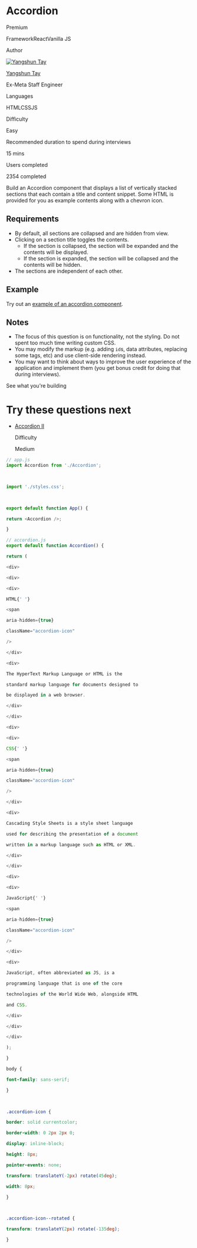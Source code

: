 # Accordion

Premium

FrameworkReactVanilla JS

Author

[![Yangshun Tay](https://www.greatfrontend.com/img/team/yangshun.jpg)](https://www.linkedin.com/in/yangshun)

[Yangshun Tay](https://www.linkedin.com/in/yangshun)[](https://www.linkedin.com/in/yangshun)

Ex-Meta Staff Engineer

Languages

HTMLCSSJS

Difficulty

Easy

Recommended duration to spend during interviews

15 mins

Users completed

2354 completed

Build an Accordion component that displays a list of vertically stacked sections that each contain a title and content snippet. Some HTML is provided for you as example contents along with a chevron icon.

## Requirements

- By default, all sections are collapsed and are hidden from view.
- Clicking on a section title toggles the contents.
    - If the section is collapsed, the section will be expanded and the contents will be displayed.
    - If the section is expanded, the section will be collapsed and the contents will be hidden.
- The sections are independent of each other.

## Example

Try out an [example of an accordion component](https://www.w3.org/WAI/ARIA/apg/example-index/accordion/accordion.html).

## Notes

- The focus of this question is on functionality, not the styling. Do not spent too much time writing custom CSS.
- You may modify the markup (e.g. adding `id`s, data attributes, replacing some tags, etc) and use client-side rendering instead.
- You may want to think about ways to improve the user experience of the application and implement them (you get bonus credit for doing that during interviews).

See what you're building

# Try these questions next

- [Accordion II](https://www.greatfrontend.com/questions/user-interface/accordion-ii)
    
    Difficulty
    
    Medium

```js
// app.js
import Accordion from './Accordion';

  

import './styles.css';

  

export default function App() {

return <Accordion />;

}

// accordion.js
export default function Accordion() {

return (

<div>

<div>

<div>

HTML{' '}

<span

aria-hidden={true}

className="accordion-icon"

/>

</div>

<div>

The HyperText Markup Language or HTML is the

standard markup language for documents designed to

be displayed in a web browser.

</div>

</div>

<div>

<div>

CSS{' '}

<span

aria-hidden={true}

className="accordion-icon"

/>

</div>

<div>

Cascading Style Sheets is a style sheet language

used for describing the presentation of a document

written in a markup language such as HTML or XML.

</div>

</div>

<div>

<div>

JavaScript{' '}

<span

aria-hidden={true}

className="accordion-icon"

/>

</div>

<div>

JavaScript, often abbreviated as JS, is a

programming language that is one of the core

technologies of the World Wide Web, alongside HTML

and CSS.

</div>

</div>

</div>

);

}
```

```css
body {

font-family: sans-serif;

}

  

.accordion-icon {

border: solid currentcolor;

border-width: 0 2px 2px 0;

display: inline-block;

height: 8px;

pointer-events: none;

transform: translateY(-2px) rotate(45deg);

width: 8px;

}

  

.accordion-icon--rotated {

transform: translateY(2px) rotate(-135deg);

}
```